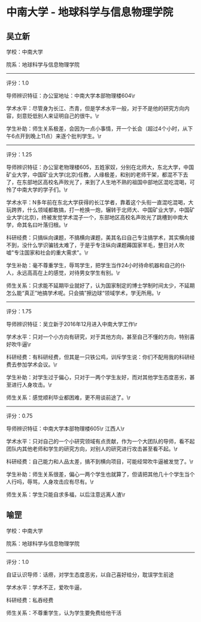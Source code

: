 # 中南大学 - 地球科学与信息物理学院

## 吴立新

学校：中南大学

院系：地球科学与信息物理学院

* * *

评分：1.0

导师辨识特征：办公室地址：中南大学本部物理楼604\r

学术水平：尽管身为长江、杰青，但是学术水平一般，对于不是他的研究方向内容，刻意贬低别人来证明自己的很牛。\r

学生补助：师生关系极差，会因为一点小事情，开一个长会（超过4个小时，从下午6点开到晚上11点）来逐个批判学生。\r

* * *

评分：1.25

导师辨识特征：办公室老物理楼605，五姓家奴，分别在北师大，东北大学，中国矿业大学，中国矿业大学(北京)任教，人缘极差，和别的老师干架，都混不下去了，在东部地区高校名声败光了，来到了人生地不熟的祖国中部地区混吃混喝，可怜了中南大学的学子们。\r

学术水平：N多年前在东北大学获得的长江学者，靠着这个头衔一直混吃混喝，大玩跨界，什么领域都敢搞，打一枪换一炮，辗转于北师大、中国矿业大学，中国矿业大学(北京)，终被发觉学术混子一个，东部地区高校名声败光了跳槽到中南大学，命其名曰叶落归根。\r

科研经费：只搞纵向课题，不搞横向课题，美其名曰自己专注搞学术，其实横向接不到，没什么学识骗钱太难了，于是乎专注纵向课题薅国家羊毛，整日对人吹嘘"专注国家和社会的重大需求"。\r

学生补助：毫不尊重学生，辱骂学生，把学生当作24小时待命机器和自己的仆人，永远高高在上的感觉，对待男女学生有别。\r

师生关系：只求能不延期毕业就好了，认为国家制定的博士学制时间太少，不延期怎么能“真正”地搞学术呢。只会搞”擦边球“领域学术，学无所用。\r

* * *

评分：1.75

导师辨识特征：吴立新于2016年12月进入中南大学工作\r

学术水平：只对一个小方向有研究，对于其他方向，甚至自己不懂的方向，特别喜好吹牛逼\r

科研经费：有科研经费，但其是一只铁公鸡，训斥学生说：你们不配用我的科研经费去参加学术会议。\r

学生补助：对学生过于偏心，只对于一两个学生友好，而对其他学生态度恶劣，甚至进行人身攻击。\r

师生关系：感觉顺利毕业都困难，更不用谈前途了。\r

* * *

评分：0.75

导师辨识特征：中南大学本部物理楼605\r
江西人\r

学术水平：只对自己的一个小研究领域有点贡献，作为一个大团队的导师，看不起团队内其他老师和学生的研究方向，对别人的研究进行攻击甚至看不起。\r

科研经费：自己能力和人品太差，搞不到横向项目，可能经常吹牛逼被发觉了。\r

学生补助：师生关系很差，偏心一两个学生也就算了，但请把其他几十个学生当个人行吗，辱骂，人身攻击应有尽有。\r

师生关系：学生只能自求多福，以后注意远离人渣\r

## 喻罡

学校：中南大学

院系：地球科学与信息物理学院

* * *

评分：1.0

自证认识导师：话痨，对学生态度恶劣，以自己喜好给分，耽误学生前途

学术水平：学术不正，爱吹牛逼，

科研经费：私吞经费

师生关系：不尊重学生，认为学生要免费给他干活